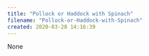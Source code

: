 ```yaml
---
title: "Pollock or Haddock with Spinach"
filename: "Pollock-or-Haddock-with-Spinach"
created: 2020-03-28 14:16:39
---
```

None
